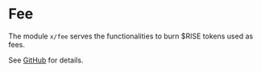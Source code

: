 # Fee

The module `x/fee` serves the functionalities to burn $RISE tokens used as fees.

See [GitHub](https://github.com/sunriselayer/sunrise/tree/main/x/fee) for details.
